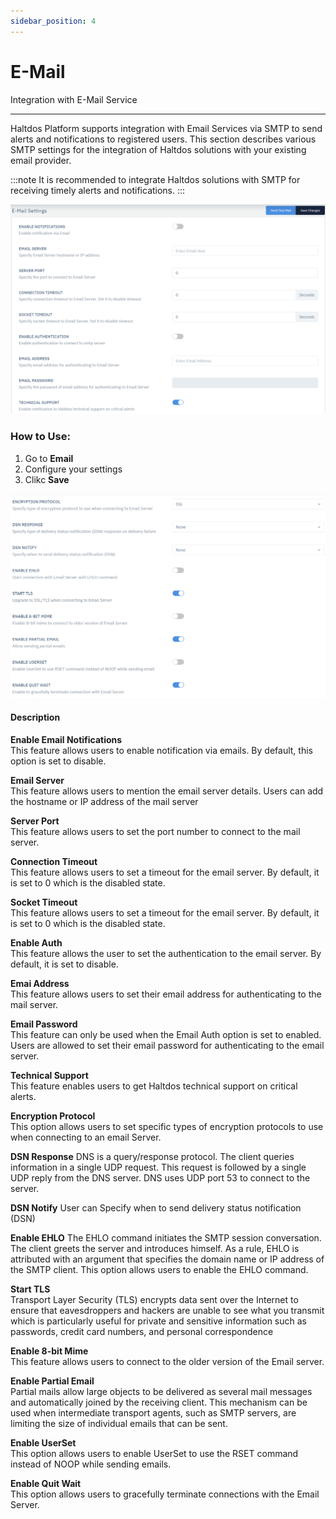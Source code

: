 ```yaml
---
sidebar_position: 4
---
```


# E-Mail

Integration with E-Mail Service

---

Haltdos Platform supports integration with Email Services via SMTP to send alerts and notifications to registered users. This section describes various SMTP settings for the integration of Haltdos solutions with your existing email provider.

:::note
It is recommended to integrate Haltdos solutions with SMTP for receiving timely alerts and notifications.
:::

![SMTP1](/img/platform/smtp.png)

### How to Use:
1. Go to **Email**
2. Configure your settings
3. Clikc **Save**

![SMTP1](/img/platform/smtp2.png)




#### Description

**Enable Email Notifications**  
This feature allows users to enable notification via emails. By default, this option is set to disable.  

**Email Server**  
This feature allows users to mention the email server details. Users can add the  hostname or IP address of the mail server  

**Server Port**  
This feature allows users to set the port number to connect to the mail server.  

**Connection Timeout**  
This feature allows users to set a timeout for the email server. By default, it is set to 0 which is the disabled state.  

**Socket Timeout**  
This feature allows users to set a timeout for the email server. By default, it is set to 0 which is the disabled state.  

**Enable Auth**  
This feature allows the user to set the authentication to the email server. By default, it is set to disable.  

**Emai Address**  
This feature allows users to set their email address for authenticating to the mail server.  

**Email Password**  
This feature can only be used when the Email Auth option is set to enabled. Users are allowed to set their email password for authenticating to the email server.  

**Technical Support**  
This feature enables users to get Haltdos technical support on critical alerts.  

**Encryption Protocol**  
This option allows users to set specific types of encryption protocols to use when connecting to an email Server.  

**DSN Response**
DNS is a query/response protocol. The client queries information in a single UDP request. This request is followed by a single UDP reply from the DNS server. DNS uses UDP port 53 to connect to the server.  

**DSN Notify**
User can Specify when to send delivery status notification (DSN)

**Enable EHLO**
The EHLO command initiates the SMTP session conversation. The client greets the server and introduces himself. As a rule, EHLO is attributed with an argument that specifies the domain name or IP address of the SMTP client. This option allows users to enable the EHLO command.  

**Start TLS**  
Transport Layer Security (TLS) encrypts data sent over the Internet to ensure that eavesdroppers and hackers are unable to see what you transmit which is particularly useful for private and sensitive information such as passwords, credit card numbers, and personal correspondence  

**Enable 8-bit Mime**  
This feature allows users to connect to the older version of the Email server.  

**Enable Partial Email**  
Partial mails allow large objects to be delivered as several mail messages and automatically joined by the receiving client. This mechanism can be used when intermediate transport agents, such as SMTP servers, are limiting the size of individual emails that can be sent.  

**Enable UserSet**  
This option allows users to enable UserSet to use the RSET command instead of NOOP while sending emails.  

**Enable Quit Wait**  
This option allows users to gracefully terminate connections with the Email Server.  